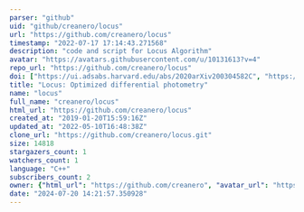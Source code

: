 ```yaml
---
parser: "github"
uid: "github/creanero/locus"
url: "https://github.com/creanero/locus"
timestamp: "2022-07-17 17:14:43.271568"
description: "code and script for Locus Algorithm"
avatar: "https://avatars.githubusercontent.com/u/10131613?v=4"
repo_url: "https://github.com/creanero/locus"
doi: ["https://ui.adsabs.harvard.edu/abs/2020arXiv200304582C", "https://ui.adsabs.harvard.edu/abs/2020ascl.soft04001C/abstract"]
title: "Locus: Optimized differential photometry"
name: "locus"
full_name: "creanero/locus"
html_url: "https://github.com/creanero/locus"
created_at: "2019-01-20T15:59:16Z"
updated_at: "2022-05-10T16:48:38Z"
clone_url: "https://github.com/creanero/locus.git"
size: 14818
stargazers_count: 1
watchers_count: 1
language: "C++"
subscribers_count: 2
owner: {"html_url": "https://github.com/creanero", "avatar_url": "https://avatars.githubusercontent.com/u/10131613?v=4", "login": "creanero", "type": "User"}
date: "2024-07-20 14:21:57.350928"
---
```

